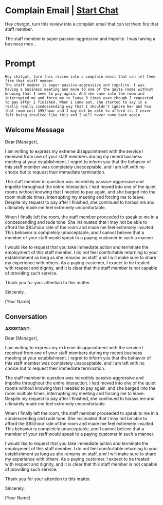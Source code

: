 

# Complain Email | [Start Chat](https://gptcall.net/chat.html?data=%7B%22contact%22%3A%7B%22id%22%3A%22909fd9d6-2318-403d-bd5e-8b4b5330fdfc%22%2C%22flow%22%3Atrue%7D%7D)
Hey chatgpt, turn this review into a complain email that can let them fire that staff member.

The staff member is super passive-aggressive and impolite. I was having a business mee...

# Prompt

```
Hey chatgpt, turn this review into a complain email that can let them fire that staff member.
The staff member is super passive-aggressive and impolite. I was having a business meeting and move to one of the quite rooms without knowing that I need to pay again. And she came into the room and interrupted me and force me to leave 3 times even though I requested to pay after I finished. When I came out, she started to say in a really really condescending way that I shouldn't ignore her and how that room cost $95/hour and I may not be able to afford it. I never felt being insulted like this and I will never come back again.
```

## Welcome Message
<div class="markdown prose w-full break-words dark:prose-invert light"><p>Dear [Manager],</p><p>I am writing to express my extreme disappointment with the service I received from one of your staff members during my recent business meeting at your establishment. I regret to inform you that the behavior of this staff member was completely unacceptable, and I am left with no choice but to request their immediate termination.</p><p>The staff member in question was incredibly passive-aggressive and impolite throughout the entire interaction. I had moved into one of the quiet rooms without knowing that I needed to pay again, and she barged into the room multiple times, interrupting my meeting and forcing me to leave. Despite my request to pay after I finished, she continued to harass me and ultimately made me feel extremely uncomfortable.</p><p>When I finally left the room, the staff member proceeded to speak to me in a condescending and rude tone. She insinuated that I may not be able to afford the $95/hour rate of the room and made me feel extremely insulted. This behavior is completely unacceptable, and I cannot believe that a member of your staff would speak to a paying customer in such a manner.</p><p>I would like to request that you take immediate action and terminate the employment of this staff member. I do not feel comfortable returning to your establishment as long as she remains on staff, and I will make sure to share my experience with others. As a paying customer, I expect to be treated with respect and dignity, and it is clear that this staff member is not capable of providing such service.</p><p>Thank you for your attention to this matter.</p><p>Sincerely,

[Your Name]</p></div>

## Conversation

**ASSISTANT**: <div class="markdown prose w-full break-words dark:prose-invert light"><p>Dear [Manager],</p><p>I am writing to express my extreme disappointment with the service I received from one of your staff members during my recent business meeting at your establishment. I regret to inform you that the behavior of this staff member was completely unacceptable, and I am left with no choice but to request their immediate termination.</p><p>The staff member in question was incredibly passive-aggressive and impolite throughout the entire interaction. I had moved into one of the quiet rooms without knowing that I needed to pay again, and she barged into the room multiple times, interrupting my meeting and forcing me to leave. Despite my request to pay after I finished, she continued to harass me and ultimately made me feel extremely uncomfortable.</p><p>When I finally left the room, the staff member proceeded to speak to me in a condescending and rude tone. She insinuated that I may not be able to afford the $95/hour rate of the room and made me feel extremely insulted. This behavior is completely unacceptable, and I cannot believe that a member of your staff would speak to a paying customer in such a manner.</p><p>I would like to request that you take immediate action and terminate the employment of this staff member. I do not feel comfortable returning to your establishment as long as she remains on staff, and I will make sure to share my experience with others. As a paying customer, I expect to be treated with respect and dignity, and it is clear that this staff member is not capable of providing such service.</p><p>Thank you for your attention to this matter.</p><p>Sincerely,

[Your Name]</p></div>

